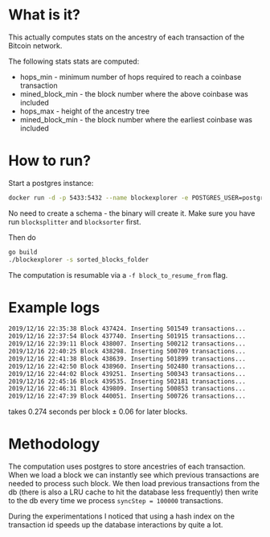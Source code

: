 # What is it?

This actually computes stats on the ancestry of each transaction of the Bitcoin network.

The following stats stats are computed:

* hops_min - minimum number of hops required to reach a coinbase transaction
* mined_block_min - the block number where the above coinbase was included
* hops_max - height of the ancestry tree
* mined_block_min - the block number where the earliest coinbase was included


# How to run?

Start a postgres instance:

```.bash
docker run -d -p 5433:5432 --name blockexplorer -e POSTGRES_USER=postgres -e POSTGRES_PASSWORD=writer -e POSTGRES_DB=pgdatabase postgres:11.7
```

No need to create a schema - the binary will create it. Make sure you have run
`blocksplitter` and `blocksorter` first.

Then do

```.bash
go build
./blockexplorer -s sorted_blocks_folder
```

The computation is resumable via a `-f block_to_resume_from` flag.

# Example logs

```.bash
2019/12/16 22:35:38 Block 437424. Inserting 501549 transactions...
2019/12/16 22:37:54 Block 437740. Inserting 501915 transactions...
2019/12/16 22:39:11 Block 438007. Inserting 500212 transactions...
2019/12/16 22:40:25 Block 438298. Inserting 500709 transactions...
2019/12/16 22:41:38 Block 438639. Inserting 501899 transactions...
2019/12/16 22:42:50 Block 438960. Inserting 502480 transactions...
2019/12/16 22:44:02 Block 439251. Inserting 500343 transactions...
2019/12/16 22:45:16 Block 439535. Inserting 502181 transactions...
2019/12/16 22:46:31 Block 439809. Inserting 500853 transactions...
2019/12/16 22:47:39 Block 440051. Inserting 500726 transactions...
```

takes 0.274 seconds per block ± 0.06 for later blocks.

# Methodology

The computation uses postgres to store ancestries of each transaction. When we
load a block we can instantly see which previous transactions are needed to
process such block. We then load previous transactions from the db (there is
also a LRU cache to hit the database less frequently) then write to the db
every time we process `syncStep = 100000` transactions.

During the experimentations I noticed that using a hash index on the
transaction id speeds up the database interactions by quite a lot.
